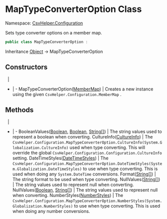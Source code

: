 # MapTypeConverterOption Class

Namespace: [CsvHelper.Configuration](/api/CsvHelper.Configuration)

Sets type converter options on a member map.

```cs
public class MapTypeConverterOption : 
```

Inheritance [Object](https://docs.microsoft.com/en-us/dotnet/api/system.object) -> MapTypeConverterOption

## Constructors
&nbsp; | &nbsp;
- | -
MapTypeConverterOption([MemberMap](/api/CsvHelper.Configuration/MemberMap)) | Creates a new instance using the given ``CsvHelper.Configuration.MemberMap`` .

## Methods
&nbsp; | &nbsp;
- | -
BooleanValues([Boolean](https://docs.microsoft.com/en-us/dotnet/api/system.boolean), [Boolean](https://docs.microsoft.com/en-us/dotnet/api/system.boolean), [String[]](https://docs.microsoft.com/en-us/dotnet/api/system.string[])) | The string values used to represent a boolean when converting.
CultureInfo([CultureInfo](https://docs.microsoft.com/en-us/dotnet/api/system.globalization.cultureinfo)) | The ``CsvHelper.Configuration.MapTypeConverterOption.CultureInfo(System.Globalization.CultureInfo)`` used when type converting. This will override the global ``CsvHelper.Configuration.Configuration.CultureInfo`` setting.
DateTimeStyles([DateTimeStyles](https://docs.microsoft.com/en-us/dotnet/api/system.globalization.datetimestyles)) | The ``CsvHelper.Configuration.MapTypeConverterOption.DateTimeStyles(System.Globalization.DateTimeStyles)`` to use when type converting. This is used when doing any ``System.DateTime`` conversions.
Format([String[]](https://docs.microsoft.com/en-us/dotnet/api/system.string[])) | The string format to be used when type converting.
NullValues([String[]](https://docs.microsoft.com/en-us/dotnet/api/system.string[])) | The string values used to represent null when converting.
NullValues([Boolean](https://docs.microsoft.com/en-us/dotnet/api/system.boolean), [String[]](https://docs.microsoft.com/en-us/dotnet/api/system.string[])) | The string values used to represent null when converting.
NumberStyles([NumberStyles](https://docs.microsoft.com/en-us/dotnet/api/system.globalization.numberstyles)) | The ``CsvHelper.Configuration.MapTypeConverterOption.NumberStyles(System.Globalization.NumberStyles)`` to use when type converting. This is used when doing any number conversions.
